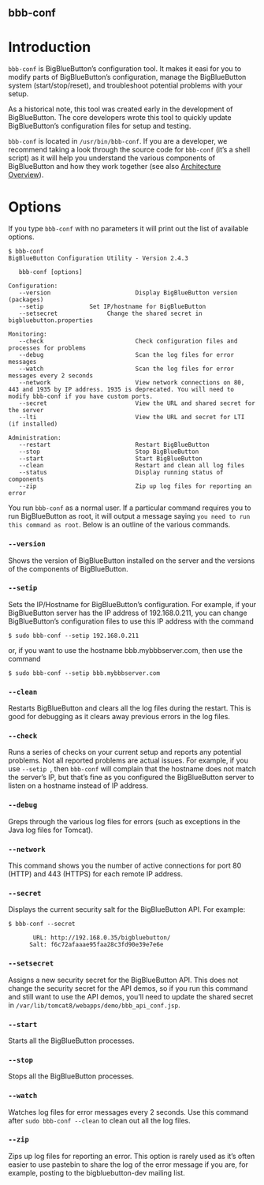 bbb-conf
----------

Introduction
==========

`bbb-conf` is BigBlueButton’s configuration tool. It makes it easi for you to modify parts of BigBlueButton’s configuration, manage the BigBlueButton system (start/stop/reset), and troubleshoot potential problems with your setup.

As a historical note, this tool was created early in the development of BigBlueButton. The core developers wrote this tool to quickly update BigBlueButton’s configuration files for setup and testing.

`bbb-conf` is located in `/usr/bin/bbb-conf`. If you are a developer, we recommend taking a look through the source code for `bbb-conf` (it’s a shell script) as it will help you understand the various components of BigBlueButton and how they work together (see also [Architecture Overview](https://docs.bigbluebutton.org/overview/architecture.html)).

Options
==========

If you type `bbb-conf` with no parameters it will print out the list of available options.

```
$ bbb-conf
BigBlueButton Configuration Utility - Version 2.4.3

   bbb-conf [options]

Configuration:
   --version                        Display BigBlueButton version (packages)
   --setip             Set IP/hostname for BigBlueButton
   --setsecret              Change the shared secret in bigbluebutton.properties

Monitoring:
   --check                          Check configuration files and processes for problems
   --debug                          Scan the log files for error messages
   --watch                          Scan the log files for error messages every 2 seconds
   --network                        View network connections on 80, 443 and 1935 by IP address. 1935 is deprecated. You will need to modify bbb-conf if you have custom ports.
   --secret                         View the URL and shared secret for the server
   --lti                            View the URL and secret for LTI (if installed)

Administration:
   --restart                        Restart BigBlueButton
   --stop                           Stop BigBlueButton
   --start                          Start BigBlueButton
   --clean                          Restart and clean all log files
   --status                         Display running status of components
   --zip                            Zip up log files for reporting an error

```

You run `bbb-conf` as a normal user. If a particular command requires you to run BigBlueButton as root, it will output a message saying `you need to run this command as root`. Below is an outline of the various commands.

### `--version` ###

Shows the version of BigBlueButton installed on the server and the versions of the components of BigBlueButton.

### `--setip ` ###

Sets the IP/Hostname for BigBlueButton’s configuration. For example, if your BigBlueButton server has the IP address of 192.168.0.211, you can change BigBlueButton’s configuration files to use this IP address with the command

```
$ sudo bbb-conf --setip 192.168.0.211

```

or, if you want to use the hostname bbb.mybbbserver.com, then use the command

```
$ sudo bbb-conf --setip bbb.mybbbserver.com

```

### `--clean` ###

Restarts BigBlueButton and clears all the log files during the restart. This is good for debugging as it clears away previous errors in the log files.

### `--check` ###

Runs a series of checks on your current setup and reports any potential problems. Not all reported problems are actual issues. For example, if you use `--setip `, then `bbb-conf` will complain that the hostname does not match the server’s IP, but that’s fine as you configured the BigBlueButton server to listen on a hostname instead of IP address.

### `--debug` ###

Greps through the various log files for errors (such as exceptions in the Java log files for Tomcat).

### `--network` ###

This command shows you the number of active connections for port 80 (HTTP) and 443 (HTTPS) for each remote IP address.

### `--secret` ###

Displays the current security salt for the BigBlueButton API. For example:

```
$ bbb-conf --secret

       URL: http://192.168.0.35/bigbluebutton/
      Salt: f6c72afaaae95faa28c3fd90e39e7e6e

```

### `--setsecret ` ###

Assigns a new security secret for the BigBlueButton API. This does not change the security secret for the API demos, so if you run this command and still want to use the API demos, you’ll need to update the shared secret in `/var/lib/tomcat8/webapps/demo/bbb_api_conf.jsp`.

### `--start` ###

Starts all the BigBlueButton processes.

### `--stop` ###

Stops all the BigBlueButton processes.

### `--watch` ###

Watches log files for error messages every 2 seconds. Use this command after `sudo bbb-conf --clean` to clean out all the log files.

### `--zip` ###

Zips up log files for reporting an error. This option is rarely used as it’s often easier to use pastebin to share the log of the error message if you are, for example, posting to the bigbluebutton-dev mailing list.
